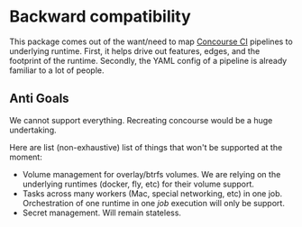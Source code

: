# Backward compatibility

This package comes out of the want/need to map
[Concourse CI](https://concourse-ci.org) pipelines to underlying runtime. First,
it helps drive out features, edges, and the footprint of the runtime. Secondly,
the YAML config of a pipeline is already familiar to a lot of people.

## Anti Goals

We cannot support everything. Recreating concourse would be a huge undertaking.

Here are list (non-exhaustive) list of things that won't be supported at the
moment:

- Volume management for overlay/btrfs volumes. We are relying on the underlying
  runtimes (docker, fly, etc) for their volume support.
- Tasks across many workers (Mac, special networking, etc) in one job.
  Orchestration of one runtime in one _job_ execution will only be support.
- Secret management. Will remain stateless.
